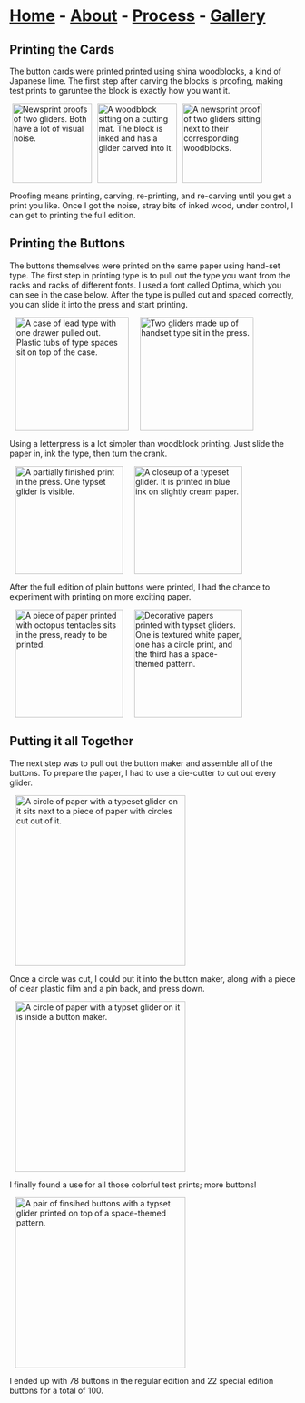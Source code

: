 # [Home](./index.md) - [About](./about.md) - [Process](./process.md) - [Gallery](./gallery.md)

## Printing the Cards
The button cards were printed printed using shina woodblocks, a kind of Japanese lime. The first step after carving the blocks is proofing, making test prints to garuntee the block is exactly how you want it.

<img src="https://user-images.githubusercontent.com/94495260/143725271-53564c6a-5815-420b-86cf-5d2cb78a2b04.jpg" alt="Newsprint proofs of two gliders. Both have a lot of visual noise." hspace="5" style="width:140px;"/><img src="https://user-images.githubusercontent.com/94495260/143725287-202c519d-82e8-4151-b9f2-d7c92e7171a7.jpg" alt="A woodblock sitting on a cutting mat. The block is inked and has a glider carved into it." hspace="5" style="width:140px;"/><img src="https://user-images.githubusercontent.com/94495260/143725291-4e3dad55-fc3d-481d-af86-9d2ac78645ad.jpg" alt="A newsprint proof of two gliders sitting next to their corresponding woodblocks." hspace="5" style="width:140px;"/>

Proofing means printing, carving, re-printing, and re-carving until you get a print you like. Once I got the noise, stray bits of inked wood, under control, I can get to printing the full edition. 

## Printing the Buttons
The buttons themselves were printed on the same paper using hand-set type. The first step in printing type is to pull out the type you want from the racks and racks of different fonts. I used a font called Optima, which you can see in the case below. After the type is pulled out and spaced correctly, you can slide it into the press and start printing.

<img src="https://user-images.githubusercontent.com/94495260/143725294-2db79d79-f0b9-4cd4-b83b-311315235283.jpg" alt="A case of lead type with one drawer pulled out. Plastic tubs of type spaces sit on top of the case." hspace="10" style="height:200px;"/><img src="https://user-images.githubusercontent.com/94495260/143725296-f9857bca-9ac8-4330-bdb9-e40e8527bb6b.jpg" alt="Two gliders made up of handset type sit in the press." hspace="10" style="height:200px;"/>

Using a letterpress is a lot simpler than woodblock printing. Just slide the paper in, ink the type, then turn the crank. 

<img src="https://user-images.githubusercontent.com/94495260/143725280-a3e54ece-a46d-41f9-882b-c43d03d84019.jpg" alt="A partially finished print in the press. One typset glider is visible." hspace="10" style="width:190px;"/><img src="https://user-images.githubusercontent.com/94495260/143663692-f37ab3a1-59cc-4975-ac41-001e08494221.jpg" alt="A closeup of a typeset glider. It is printed in blue ink on slightly cream paper." hspace="10" style="width:190px;"/>

After the full edition of plain buttons were printed, I had the chance to experiment with printing on more exciting paper.

<img src="https://user-images.githubusercontent.com/94495260/143725292-9ab58e68-b699-47dd-b0d4-b2abeec8ebb3.jpg" alt="A piece of paper printed with octopus tentacles sits in the press, ready to be printed." hspace="10" style="width:190px;"/><img src="https://user-images.githubusercontent.com/94495260/143663691-21d6304e-d6eb-434c-9fb3-23b020616040.jpg" alt="Decorative papers printed with typset gliders. One is textured white paper, one has a circle print, and the third has a space-themed pattern." hspace="10" style="width:190px;"/>

## Putting it all Together
The next step was to pull out the button maker and assemble all of the buttons. To prepare the paper, I had to use a die-cutter to cut out every glider.

<img src="https://user-images.githubusercontent.com/94495260/144149710-0bdf3548-636b-4adc-a2c7-2a608ba0effb.jpg" alt="A circle of paper with a typeset glider on it sits next to a piece of paper with circles cut out of it." hspace="10" style="width:300px;"/>

Once a circle was cut, I could put it into the button maker, along with a piece of clear plastic film and a pin back, and press down.

<img src="https://user-images.githubusercontent.com/94495260/144150241-d4878597-7b8d-44c7-bbf8-19474cd7478d.jpg" alt="A circle of paper with a typset glider on it is inside a button maker." hspace="10" style="width:300px;"/>

I finally found a use for all those colorful test prints; more buttons!

<img src="https://user-images.githubusercontent.com/94495260/144150245-6145ae91-e770-432e-bc18-16ee9fceade2.jpg" alt="A pair of finsihed buttons with a typset glider printed on top of a space-themed pattern." hspace="10" style="width:300px;"/>

I ended up with 78 buttons in the regular edition and 22 special edition buttons for a total of 100.

